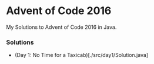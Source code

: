 # Advent of Code 2016
My Solutions to Advent of Code 2016 in Java.

### Solutions

* (Day 1: No Time for a Taxicab)[./src/day1/Solution.java]